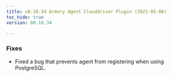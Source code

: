 ```yaml
---
title: v0.10.34 Armory Agent Clouddriver Plugin (2022-05-06)
toc_hide: true
version: 00.10.34

---
```


### Fixes

* Fixed a bug that prevents agent from registering when using PostgreSQL.
